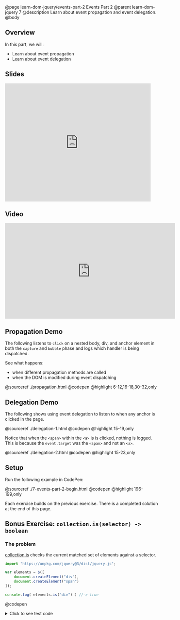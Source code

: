 @page learn-dom-jquery/events-part-2 Events Part 2
@parent learn-dom-jquery 7
@description Learn about event propagation and event delegation.
@body

## Overview

In this part, we will:

- Learn about event propagation
- Learn about event delegation

## Slides

<iframe src="https://docs.google.com/presentation/d/e/2PACX-1vT8tm1B2yfrIZxSPMtKhMHf_nCGgUbwu6kmDgOQqp6sskZqqmCMUvDmeYRBsQ8o_RECYtIwhFBHB0UM/embed?start=false&loop=false&delayms=3000" frameborder="0" width="480" height="389" allowfullscreen="true" mozallowfullscreen="true" webkitallowfullscreen="true"></iframe>

## Video

<iframe width="560" height="315" src="https://www.youtube.com/embed/qoW-EYuESZA" frameborder="0" allow="accelerometer; autoplay; encrypted-media; gyroscope; picture-in-picture" allowfullscreen></iframe>


## Propagation Demo

The following listens to `click` on a nested body, div, and
anchor element in both the `capture` and `bubble` phase
and logs which handler is being dispatched.

See what happens:

- when different propagation methods are called
- when the DOM is modified during event dispatching


@sourceref ./propagation.html
@codepen
@highlight 6-12,16-18,30-32,only

## Delegation Demo

The following shows using event delegation to listen to
when any anchor is clicked in the page.

@sourceref ./delegation-1.html
@codepen
@highlight 15-19,only

Notice that when the `<span>` within the `<a>` is is clicked,
nothing is logged.  This is because the `event.target`
was the `<span>` and not an `<a>`.

@sourceref ./delegation-2.html
@codepen
@highlight 15-23,only

## Setup

Run the following example in CodePen:

@sourceref ./7-events-part-2-begin.html
@codepen
@highlight 196-199,only

Each exercise builds on the previous exercise. There is a completed solution at the end of this page.


## Bonus Exercise: `collection.is(selector) -> boolean`

### The problem

[collection.is](https://api.jquery.com/is/) checks the current matched set of elements against a selector.

```js
import "https://unpkg.com/jquery@3/dist/jquery.js";

var elements = $([
	document.createElement("div"),
	document.createElement("span")
]);

console.log( elements.is("div") ) //-> true
```
@codepen

<details>
<summary>Click to see test code</summary>
```js
QUnit.test('$.fn.is', function(){

	expect(3);

	var elements = $([
		document.createElement("div"),
		document.createElement("span")
	]);

	ok(elements.is("div"), "is div");
	ok(elements.is("span"), "is span");
	ok(!elements.is("a"), "is a");
});
```
</details>

### What you need to know

- [matches](https://developer.mozilla.org/en-US/docs/Web/API/Element/matches) returns if an
  element matches a selector:

  ```html
  <div id="hello">Hello World</div>
  <script type="module">
  console.log( hello.matches("div") ) //-> true
  </script>  
  ```
  @codepen

### The solution

<details>
<summary>Click to see the solution</summary>
```js
    is: function(selector){
      var matched = false;
      $.each(this, function(i, element){
        if( this.matches( selector) ) {
          matched = true;
        }
      });
      return matched;
    },
```
</details>


## Bonus Exercise: `collection.data(key [, value])`

### The problem

[collection.data](https://api.jquery.com/data/) stores arbitrary data associated with the matched elements or return the value at the named data store for the first element in the set of matched elements.


```html
<div id="hello">Hello World</div>
<script type="module">
import "https://unpkg.com/jquery@3/dist/jquery.js";

$("#hello").data("foo", "bar");

console.log( $("#hello").data("foo") ) //-> "bar"
</script>  
```
@codepen

<details>
<summary>Click to see test code</summary>
```js
QUnit.test('$.fn.data', function(){

	$('#qunit-fixture').html('<div id="el">text</div>');

	$('#el').data('foo', 'bar');

	equal( $('#el').data('foo'), 'bar' ,'got back bar' );
});
```
</details>

### What you need to know

- Use [WeakMap](https://developer.mozilla.org/en-US/docs/Web/JavaScript/Reference/Global_Objects/WeakMap)
  to store data associated with an object in such a way that when the object is removed the data
  will be also be removed from the `WeakMap` and available for garbage collection.

  ```js
  var map = new WeakMap();

  (function(){
    var key = {name: "key"};
    var value = {name: "value"};
    map.set(key, value);
  })();
  setTimeout(function(){
    console.log( map );
    // In chrome, you can see the contents of the weakmap
    // and it will not have the key and value.
  },500);
  ```
  @codepen

### The solution

<details>
<summary>Click to see the solution</summary>
```js
    data: (function(){
      var data = new WeakMap();
      return function(propName, value) {
        if (arguments.length == 2) {
          // set the data for every item in the collection
          return $.each(this, function(i, el) {
            var elData = data.get(el);
            if (!elData) {
              elData = {};
              data.set(el, elData);
            }
            elData[propName] = value;
          });
        } else {
          // return the data in the first value
          var el = this[0], elData = data.get(el);
          return elData && elData[propName];
        }
      };
    })(),
```
</details>

## Bonus Exercise: `collection.on(eventType, selector, handler)`

### The problem

[collection.on](https://api.jquery.com/on/) attaches a delegate event listener.

```html
<ul id="root">
	<li>First</li>
	<li>Second</li>
</ul>
<script type="module">
import "https://unpkg.com/jquery@3/dist/jquery.js";

$("#root").on("click","li", function(){
	console.log("clicked an li");
});
</script>  
```
@codepen

<details>
<summary>Click to see test code</summary>
```js
QUnit.test('$.fn.on', function(){
	expect(3);

	var handler = function(){
		equal(this.nodeName.toLowerCase(), 'li', 'called back with an LI')
	}

	var $ul = $('#qunit-fixture').html(`
		<ul>
			<li><span id="one"/></li>
			<li><span id="two"/></li>
		</ul>`)
		.children()

	$ul.on('click', 'li', handler);

	clickIt( $('#one')[0] );
	clickIt( $('#two')[0] );

	$ul.html('<li><span id="three"></span></li>');
	clickIt( $('#three')[0] );
});
```
</details>

### What you need to know

- Instead of binding the `handler`, you'll need to bind a `delegator` that
  will conditionally call the `handler`.
- Use `.data` to store the `delegator` and `handler` in an object
  like `{delegator, handler}`.  That object should be stored in a data structure that
  looks like:
  ```js
  $([element]).data("events") //-> {
  //   click: { li: [ {delegator, handler} ] }   
  // }
  ```

### The solution

<details>
<summary>Click to see the solution</summary>
```js
    on: function(eventType, selector, handler) {
      // Create delegator function
      var delegator = function(ev) {
        var cur = ev.target;
        do {
          if ( $([ cur ]).is(selector) ) {
            handler.call(cur, ev);
          }
          cur = cur.parentNode;
        } while (cur && cur !== ev.currentTarget);
      };

      return $.each(this, function(i, element) {
        // store delegators by event and selector in
        // $.data
        var events = $([ element ]).data("events"), eventTypeEvents;
        if (!events) {
          $([ element ]).data("events", events = {});
        }
        if (!(eventTypeEvents = events[eventType])) {
          eventTypeEvents = events[eventType] = {};
        }
        if (!eventTypeEvents[selector]) {
          eventTypeEvents[selector] = [];
        }
        eventTypeEvents[selector].push({
          handler: handler,
          delegator: delegator
        });
        element.addEventListener(eventType, delegator, false);
      });
    },
```
</details>

## Bonus Exercise: `collection.off(eventType, selector, handler)`

### The problem

[collection.off](https://api.jquery.com/off/) stops listening for a delegate listener.

<details>
<summary>Click to see test code</summary>
```js
QUnit.test('$.fn.off', function(){
	expect(0);

	var handler = function(){
		equal(this.nodeName.toLowerCase(), 'li', 'called back with an LI')
	}

	var $ul = $('#qunit-fixture').html(`
		<ul>
			<li><span id="one"/></li>
			<li><span id="two"/></li>
		</ul>`)
		.children();

	$ul.on('click', 'li', handler);
	$ul.off('click', 'li', handler);

	clickIt( $('#three')[0] );
});
```
</details>

### What you need to know

- You will need to find the delegate for the handler passed to `.off()` and then
  call `.removeEventListener`.

### The solution

<details>
<summary>Click to see the solution</summary>
```js
    off: function(eventType, selector, handler) {
      return $.each(this, function(i, element) {
        // Find the delegator object for the handler
        // and remove it.
        var events = $([ element ]).data("events");
        if (events[eventType] && events[eventType][selector]) {
          var delegates = events[eventType][selector], i = 0;
          while (i < delegates.length) {
            if (delegates[i].handler === handler) {
              element.removeEventListener(eventType, delegates[i].delegator, false);
              delegates.splice(i, 1);
            } else {
              i++;
            }
          }
        }
      });
    }
```
</details>


## Complete solution

@sourceref ./7-events-part-2-end.html
@codepen
@highlight 196-272,only
